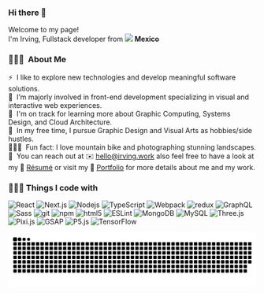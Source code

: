 ### Hi there 👋

<p>
  Welcome to my page! </br> I'm Irving, Fullstack developer from <img src="https://cdn-icons-png.flaticon.com/512/197/197560.png" width="13"/> <b>Mexico</b></p>
<p>

### 👨🏻‍💻 &nbsp;About Me

⚡ &nbsp;I like to explore new technologies and develop meaningful software solutions.\
🤖 &nbsp;I’m majorly involved in front-end development specializing in visual and interactive web experiences.\
🔭 &nbsp;I'm on track for learning more about Graphic Computing, Systems Design, and Cloud Architecture.\
🎨 &nbsp;In my free time, I pursue Graphic Design and Visual Arts as hobbies/side hustles.\
🚵🏻‍♂️ &nbsp;Fun fact: I love mountain bike and photographing stunning landscapes.\
📢 &nbsp;You can reach out at ✉️ hello@irving.work also feel free to have a look at my 📄 [Résumé](https://drive.google.com/file/d/1eXWuw0uUPeG2oIe52Urc7Svf8ap-LGft/view?usp=drive_link) or visit my 💼 [Portfolio](https://www.irving.work/) for more details about me and my work.
  
<h3>👨🏻‍💻 Things I code with</h3>
<p>
  <img alt="React" src="https://img.shields.io/badge/-React-45b8d8?style=flat-square&logo=react&logoColor=white" />
  <img alt="Next.js" src="https://img.shields.io/badge/Next.js-black?style=flat-square&logo=next.js&logoColor=white" />
  <img alt="Nodejs" src="https://img.shields.io/badge/-Nodejs-43853d?style=flat-square&logo=Node.js&logoColor=white" />
  <img alt="TypeScript" src="https://img.shields.io/badge/-TypeScript-007ACC?style=flat-square&logo=typescript&logoColor=white" />
  <img alt="Webpack" src="https://img.shields.io/badge/-Webpack-8DD6F9?style=flat-square&logo=webpack&logoColor=white" /> 
  <img alt="redux" src="https://img.shields.io/badge/-Redux-764ABC?style=flat-square&logo=redux&logoColor=white" />
  <img alt="GraphQL" src="https://img.shields.io/badge/-GraphQL-E10098?style=flat-square&logo=graphql&logoColor=white" />
  <img alt="Sass" src="https://img.shields.io/badge/-Sass-CC6699?style=flat-square&logo=sass&logoColor=white" />
  <img alt="git" src="https://img.shields.io/badge/-Git-F05032?style=flat-square&logo=git&logoColor=white" />
  <img alt="npm" src="https://img.shields.io/badge/-NPM-CB3837?style=flat-square&logo=npm&logoColor=white" />
  <img alt="html5" src="https://img.shields.io/badge/-HTML5-E34F26?style=flat-square&logo=html5&logoColor=white" />
  <img alt="ESLint" src="https://img.shields.io/badge/ESLint-4930BD?style=flat-square&logo=ESLint" />
  <img alt="MongoDB" src="https://img.shields.io/badge/-MongoDB-13aa52?style=flat-square&logo=mongodb&logoColor=white" />
  <img alt="MySQL" src="https://img.shields.io/badge/MySQL-005E87?style=flat-square&logo=mysql&logoColor=white" />
  <img alt="Three.js" src="https://img.shields.io/badge/Three.js-black?style=flat-square&logo=three.js" />
  <img alt="Pixi.js" src="https://img.shields.io/badge/Pixi.js-E02161?style=flat-square&logo=pixi.js" />
  <img alt="GSAP" src="https://img.shields.io/badge/GSAP-86C03E?style=flat-square&logo=gsap.js&logoColor=white" />
  <img alt="P5.js" src="https://img.shields.io/badge/P5.js-E61E5B?style=flat-square&logo=p5.js&logoColor=white" />
  <img alt="TensorFlow" src="https://img.shields.io/badge/TensorFlow-DE582C?style=flat-square&logo=tensorflow&logoColor=white" />
</p>

<!--- snake -->
<div align="center">
  <img  src="https://github.com/1999AZZAR/1999AZZAR/blob/main/resources/img/grid-snake.svg"
       alt="snake" /></a>
</div>

<!--
**irvingexe/irvingexe** is a ✨ _special_ ✨ repository because its `README.md` (this file) appears on your GitHub profile.

Here are some ideas to get you started:

- 🔭 I’m currently working on ...
- 🌱 I’m currently learning ...
- 👯 I’m looking to collaborate on ...
- 🤔 I’m looking for help with ...
- 💬 Ask me about ...
- 📫 How to reach me: ...
- 😄 Pronouns: ...
- ⚡ Fun fact: ...
-->
